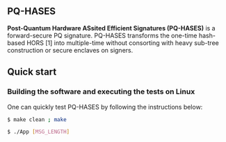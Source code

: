 ## PQ-HASES

**Post-Quantum Hardware ASsited Efficient Signatures (PQ-HASES)** is a forward-secure PQ signature. PQ-HASES transforms the one-time hash-based HORS [1] into multiple-time without consorting with heavy sub-tree construction or secure enclaves on signers. 


## Quick start
### Building the software and executing the tests on Linux

One can quickly test PQ-HASES by following the instructions below:

```sh
$ make clean ; make
```


```sh
$ ./App [MSG_LENGTH]
```

